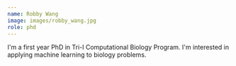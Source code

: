 ```yaml
---
name: Robby Wang
image: images/robby_wang.jpg
role: phd
---
```


I'm a first year PhD in Tri-I Computational Biology Program. I'm interested in applying machine learning to biology problems.
